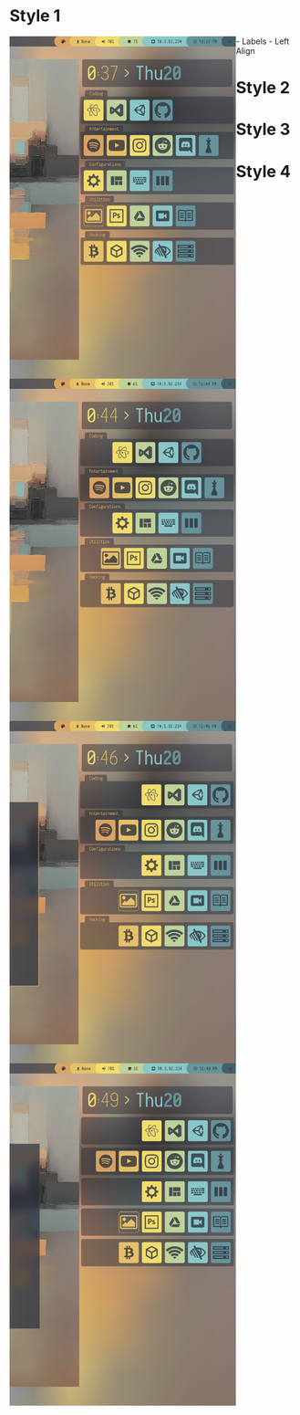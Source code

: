 <h1 align="left">Style 1</h1>
<img src="screenshot1.png" height="600px" align="left">

<p>
  - Labels
  - Left Align
</p>

<h1 align="left">Style 2</h1>
<img src="screenshot2.png" height="600px" align="left">

<h1 align="left">Style 3</h1>
<img src="screenshot3.png" height="600px" align="left">

<h1 align="left">Style 4</h1>
<img src="screenshot4.png" height="600px" align="left">
